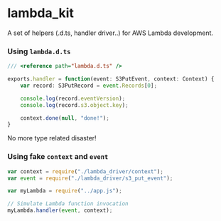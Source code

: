 lambda_kit
==========

A set of helpers (.d.ts, handler driver..) for AWS Lambda development.

### Using `lambda.d.ts`

```ts
/// <reference path="lambda.d.ts" />

exports.handler = function(event: S3PutEvent, context: Context) {
    var record: S3PutRecord = event.Records[0];

    console.log(record.eventVersion);
    console.log(record.s3.object.key);

    context.done(null, "done!");
}
```

No more type related disaster!

### Using fake `context` and `event`

```js
var context = require("./lambda_driver/context");
var event = require("./lambda_driver/s3_put_event");

var myLambda = require("../app.js");

// Simulate Lambda function invocation
myLambda.handler(event, context);
```

